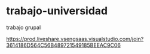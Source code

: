 # trabajo-universidad
trabajo grupal


https://prod.liveshare.vsengsaas.visualstudio.com/join?3614186D564C56B489721549185BEEAC9C06